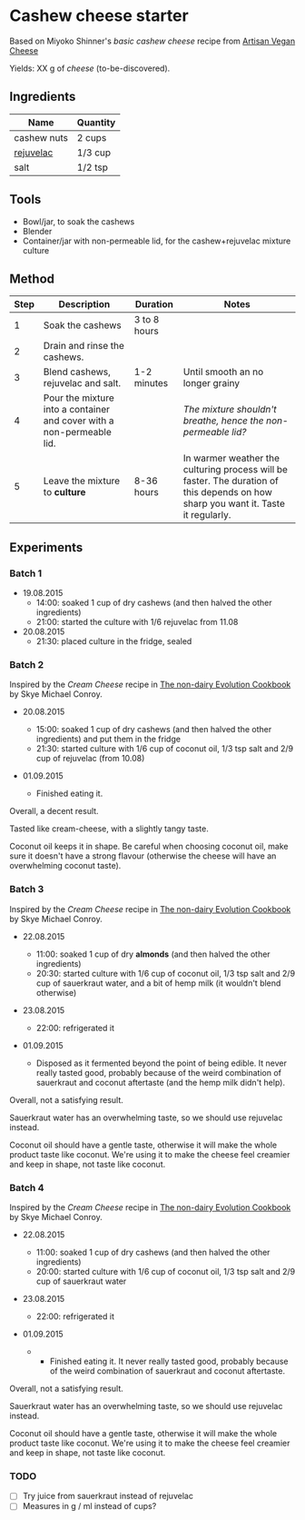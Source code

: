 # Cashew cheese starter

Based on Miyoko Shinner's *basic cashew cheese* recipe from [Artisan Vegan Cheese](https://www.google.co.uk/shopping/product/1524692933193564936)

Yields: XX g of *cheese* (to-be-discovered).

## Ingredients

Name | Quantity
---- | --------
cashew nuts | 2 cups 
[rejuvelac](../rejuvelac) | 1/3 cup
salt | 1/2 tsp

## Tools

* Bowl/jar, to soak the cashews
* Blender
* Container/jar with non-permeable lid, for the cashew+rejuvelac mixture culture

<!--* Cheese-cloth
* Cheese mould (or a strainer) 
* Bowl (large) for the brine
* Cloth to cover the brine bowl-->

## Method

Step 	| Description | Duration | Notes
---- 	| ----------- | -------- | ----- 
1		| Soak the cashews | 3 to 8 hours
2		| Drain and rinse the cashews. 
3 		| Blend cashews, rejuvelac and salt. | 1-2 minutes | Until smooth an no longer grainy
4 		| Pour the mixture into a container and cover with a non-permeable lid. | | *The mixture shouldn't breathe, hence the non-permeable lid?*
5		| Leave the mixture to **culture** | 8-36 hours | In warmer weather the culturing process will be faster. The duration of this depends on how sharp you want it. Taste it regularly.

<!-- 
7		| Line a mould with cheese-cloth | | *Dimensions?* 8		| In a pan, mix water + agar powder and whisk ||
9 		| Cover with a lid and simmer, until it bubbles. | 4-5 minutes | The mixture may seem to solidify after ~2 minutes. If you let it simmer over low heat for a couple more minutes it will liquify again and bubble away. <br><br>At this point it may be good to test squeezing the water out of the culture, before mixing in the melted agar
10		| Pour the liquified agar into the cashew+rejuvelac culture and combine
11		| Pour the mixture into the cheese-cloth lined mould/strainer | | It needs to breathe and lose the moist. *Maybe it doesn't need the container, just the cheese-cloth.*
12		| Refrigerate until hard | Several hours | *How many? How hard?* More than a day, and it was still moist (see notes below). *Maybe it doesn't need to stay in the fridge*
13		| In a large bowl, mix together water and salt (see [brine](#brine) quantities) | |
14		| Cut the cheese into a few pieces (eg 4) and place it in the brine | | 
15 	| Cover with a cloth and let sit. | *8 hours?*-->

## Experiments

### Batch 1

* 19.08.2015
	* 14:00: soaked 1 cup of dry cashews (and then halved the other ingredients)
	* 21:00: started the culture with 1/6 rejuvelac from 11.08
* 20.08.2015
	* 21:30: placed culture in the fridge, sealed 	
	
### Batch 2

Inspired by the *Cream Cheese* recipe in [The non-dairy Evolution Cookbook](https://www.google.co.uk/shopping/product/17828614656256450270) by Skye Michael Conroy.

* 20.08.2015
	* 15:00: soaked 1 cup of dry cashews (and then halved the other ingredients) and put them in the fridge
	* 21:30: started culture with 1/6 cup of coconut oil, 1/3 tsp salt and 2/9 cup of rejuvelac (from 10.08)

* 01.09.2015
	* Finished eating it. 
	
Overall, a decent result.

Tasted like cream-cheese, with a slightly tangy taste. 

Coconut oil keeps it in shape. 	Be careful when choosing coconut oil, make sure it doesn't have a strong flavour (otherwise the cheese will have an overwhelming coconut taste).
	
	
### Batch 3

Inspired by the *Cream Cheese* recipe in [The non-dairy Evolution Cookbook](https://www.google.co.uk/shopping/product/17828614656256450270) by Skye Michael Conroy.

* 22.08.2015
	* 11:00: soaked 1 cup of dry **almonds** (and then halved the other ingredients)
	* 20:30: started culture with 1/6 cup of coconut oil, 1/3 tsp salt and 2/9 cup of sauerkraut water, and a bit of hemp milk (it wouldn't blend otherwise)

* 23.08.2015	
	* 22:00: refrigerated it 

* 01.09.2015
	* Disposed as it fermented beyond the point of being edible. It never really tasted good, probably because of the weird combination of sauerkraut and coconut aftertaste (and the hemp milk didn't help).
	
Overall, not a satisfying result. 

Sauerkraut water has an overwhelming taste, so we should use rejuvelac instead.

Coconut oil should have a gentle taste, otherwise it will make the whole product taste like coconut. We're using it to make the cheese feel creamier and keep in shape, not taste like coconut. 		
	
### Batch 4

Inspired by the *Cream Cheese* recipe in [The non-dairy Evolution Cookbook](https://www.google.co.uk/shopping/product/17828614656256450270) by Skye Michael Conroy.

* 22.08.2015
	* 11:00: soaked 1 cup of dry cashews (and then halved the other ingredients) 
	* 20:00: started culture with 1/6 cup of coconut oil, 1/3 tsp salt and 2/9 cup of sauerkraut water
* 23.08.2015	
	* 22:00: refrigerated it		

* 01.09.2015
	* * Finished eating it. It never really tasted good, probably because of the weird combination of sauerkraut and coconut aftertaste.
	
Overall, not a satisfying result. 

Sauerkraut water has an overwhelming taste, so we should use rejuvelac instead.

Coconut oil should have a gentle taste, otherwise it will make the whole product taste like coconut. We're using it to make the cheese feel creamier and keep in shape, not taste like coconut.



<!--* 09.08.2015
	* Used fresh quinoa rejuvelac (just drained from the sprouts)
	* The mixture came out a bit grainy and not as smooth as it could (due to blender not working well with small quantities)
	* Left to culture for ~30 hours (morning 09.08 - afternoon 10.08), average temperature ~26C
	![](culture-batch-01.jpg)
* 10.08.2015
	* After pouring the agar+cashew+rejuvelac mixture into a cloth-lined container, covered it with a non-permeable lid and placed it in the fridge (*temperature?*)  
	![](solidify-batch-01.jpg)
* 11.08.2015 
	* Kept in the fridge for ~20 hours, and it hadn't solidified. It was slightly harder than the day before, but still rather soft (say, like a ricotta) and moist. Probably because of the lid.
	* Removed the lid and placed it back in the fridge. 
* 12.08.2015 
	* After a day, the mixture has solidified a bit (although is not nearly as hard as traditional feta), so took it out of the fridge and into the brine	 
	* A few (~3) hours into the brine and the pieces were melting away, so took it out and place it in a container. Consistency: like a spread.
	* Experiment failed, it's nothing like feta, but the spread was decent (a little too tangy though).

### Batch 2

* 09.08.2015
	* Soaked cashews (2 cups, measured dry)
* 10.08.2015
	* Used refrigerated quinoa rejuvelac (one day in the fridge), and slightly more than a cup (~1.2 cups) to get the mixture smoother.
	* Left to culture for ~24 hours (morning 10.08 - morning 11.08), average temperature ~26C
* 11.08.2015
	* Placed the agar+cashew+rejuvelac mixture into a cloth-lined container and in the fridge (without lid)
	* After 6 hours in the fridge, flipped the cheese mould upside down and soaked up a bit of moisture with kitchen paper
	![](solidify-batch-02.jpg)
* 13.08.2015 
	* Still quite moist and not hard at all: if you tried to cut it it wouldn't keep its shape.
	* 16:00: changed the cheesecloth and placed it in the oven at ~40C, without container. The aim is to dry it up as much as possible, so it may take a few hours
	* **Moisture is a problem**. Possible solutions: 
		* squeezing the moisture out of the cashew+rejuvelac culture before mixing in the agar powder
		* activating the agar properly, see [this video](https://www.youtube.com/watch?v=oa8rA7hT5dc)
		* use a container that can let the cheese breathe (maybe on a slanted surface to let the liquid get away)
	* Left it in the oven for 5 hours: a slightly darker rind started to form and the whole thing was a bit more solid and dry. Tasted very tangy (too much rejuvelac?)
	![](oven-batch-02.jpg)
	* 21:30: wrapped it in new cheese-cloth and place it on a grid at room temperature (~26C)	
* 14.08.2015
	* 11:30 sprinkled salt flakes on the cheese-cloth to dry the moisture out
	![](salted-batch-02.jpg)
* 16.08.2015 
	* Getting harder but still quite tangy. A pinkish rind is growing on the outside, whilst the inside is white and drier.
	* 11:30: unwrapped it, sprinkled salt flakes on the side facing top, then wrapped in cheese-cloth, turned it upside down and sprinkled salt flakes on the cheese-cloth (side facing up)
* 19.08.2015
	* 14:00: had some in a pasta dish. The rind wouldn't melt, but the inside eventually would dissolve. Tastes still bit too tangy (*rajuvelacy* as we started to call it) 
* 20.08.2015
	* 11:00: transferred in the fridge (in a sealed box)--> 



### TODO

- [ ] Try juice from sauerkraut instead of rejuvelac
- [ ] Measures in g / ml instead of cups?

<!--
 See https://www.youtube.com/watch?v=7jS35hfiMHc
-->